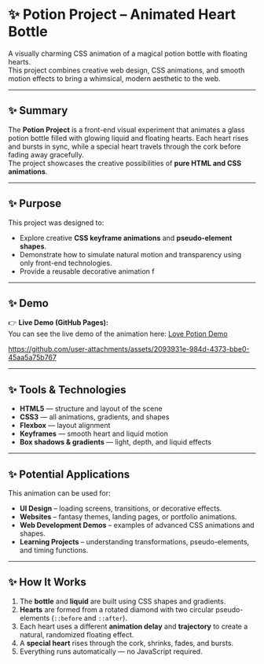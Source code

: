 
# ✨ Potion Project – Animated Heart Bottle

A visually charming CSS animation of a magical potion bottle with floating hearts.  
This project combines creative web design, CSS animations, and smooth motion effects to bring a whimsical, modern aesthetic to the web.

---

## ✨ Summary

The **Potion Project** is a front-end visual experiment that animates a glass potion bottle filled with glowing liquid and floating hearts. Each heart rises and bursts in sync, while a special heart travels through the cork before fading away gracefully.  
The project showcases the creative possibilities of **pure HTML and CSS animations**.

---

## ✨ Purpose

This project was designed to:
- Explore creative **CSS keyframe animations** and **pseudo-element shapes**.
- Demonstrate how to simulate natural motion and transparency using only front-end technologies.
- Provide a reusable decorative animation f

---

## ✨ Demo

👉 **Live Demo (GitHub Pages):**  
You can see the live demo of the animation here: [Love Potion Demo](https://daria-ropelato.github.io/Potion_htmml_css)

https://github.com/user-attachments/assets/2093931e-984d-4373-bbe0-45aa5a75b767


---

## ✨ Tools & Technologies

- **HTML5** — structure and layout of the scene  
- **CSS3** — all animations, gradients, and shapes  
- **Flexbox** — layout alignment  
- **Keyframes** — smooth heart and liquid motion  
- **Box shadows & gradients** — light, depth, and liquid effects  

---

## ✨ Potential Applications

This animation can be used for:
- **UI Design** – loading screens, transitions, or decorative effects.  
- **Websites** – fantasy themes, landing pages, or portfolio animations.  
- **Web Development Demos** – examples of advanced CSS animations and shapes.  
- **Learning Projects** – understanding transformations, pseudo-elements, and timing functions.  

---

## ✨ How It Works

1. The **bottle** and **liquid** are built using CSS shapes and gradients.  
2. **Hearts** are formed from a rotated diamond with two circular pseudo-elements (`::before` and `::after`).  
3. Each heart uses a different **animation delay** and **trajectory** to create a natural, randomized floating effect.  
4. A **special heart** rises through the cork, shrinks, fades, and bursts.  
5. Everything runs automatically — no JavaScript required.


